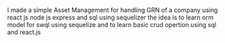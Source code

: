 I made a simple Asset Management for handling GRN of a company using react js node js express and sql using sequelizer the idea  is to learn orm model for swql using sequelize and to learn basic crud opertion using sql and react.js
